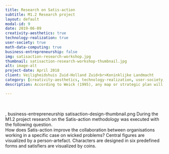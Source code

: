 ```yaml
---
title: Research on Satis-action
subtitle: M1.2 Research project
layout: default
modal-id: 9
date: 2019-06-09
creativity-aesthetics: true
technology-realization: true
user-society: true
math-data-computing: true
business-entrepreneurship: false
img: satisaction-research-workshop.jpg
thumbnail: satisaction-research-workshop-thumbnail.jpg
alt: image-alt
project-date: April 2018
client: Veiligheidshuis Zuid-Holland Zuid<br>Koninklijke Landmacht
category: [creativity-aesthetics, technology-realization, user-society, math-data-computing]
description: According to Weick (1995), any map or strategic plan will work when an organisation is lost, because it will give an orientation for people to follow. Once on the move the cues along the path will guide the way. This brought me to the research topic:<br>"Once people begin to act, they generate tangible outcomes in some context and this helps them discover what is occurring, what needs to be explained and what should be done next" (Weick, 1995 p. 55).<br><br>This text describes the intended meaning of the Satis-action method through which participants start acting together and generate tangible outcomes and a tangible context of the specific case or project they are working in. By doing so, they discover the ongoing situation (awareness), start explaining their professional interpretation of the problem and the actions they can undertake, to each other (understanding) and thereby identify possible next steps to come to a comprehensive solution.<br><br>Satis-action with the accompanied System Constellation Play XL tool was re-designed to do empirical research on the method with the use of the qualitative research methodology intuitive inquiry. This inquiry is executed in two different environments of collaborating organisations during worksessions with the involved professionals.<br><br>The System Constellation Play XL is a communication tool to make the central figures and characters tangible and sensible. The tool uses large artefacts like pawns of a board game to visualize the central figures, characters and satisfiers. <img src="img/portfolio/satisaction-design-thumbnail.png" class="img-responsive img-centered" alt="">Satis-action uses a story-theater discourse as an understandable process for the participants who will structure the environment around the central figure with the use of the System Constellation Play XL and start an interactive dialogue on the dynamics in the system. These activities are referred to as the Play –like the collection of scenes in a theater–. The guided Play has four acts.<br>1- Introduction of the central figure<br>2- Setup of the constellation<br>3- Dialogue<br>4- Closing act.<br><br><img src="img/portfolio/satisaction-research-workshop-visual.png" class="img-responsive img-centered" alt="">The Play is guided by a moderator and recorded with video and/or picture cameras. From these records important snapshot are visualized on an abstract overview. Besides this storyline, the outcome of the Play are a common picture on the problem case and a prioritized set of actions or interventions for the participants.<img src="img/portfolio/satisaction-researchslide.jpg" class="img-responsive img-centered" alt=""><h3>Findings</h3><p>When professionals setup the scenery and performing in a dialogue, they generate the awareness and activities within the system constellation and this helps them to discover what is the situation of the central figure, what are the dynamics around the central figure, what needs to be explained to other characters and what should be done to improve the need of the central figure in a sustainable manner.<br><br><a href="https://www.devakmakerij.nl" target="_blank">De Vakmakerij</a> provide workshops and training of Satis-action as a service which is all ready used in different conferences and real-life problem cases. For more information see the website of <a href="https://www.satis-action.nl" target="_blank">Satis-action</a>.</p>

---
```

<br><br>
, business-entrepreneurship
satisaction-design-thumbnail.png
During the M1.2 project research on the Satis-action methodology was executed with the following question. <br>How does Satis-action improve the collaboration between organisations working in a specific case on wicked problems?
Central figures are visualized by a person-artefact. Characters are designed in six predefined forms and satisfiers are visualized by coins.
